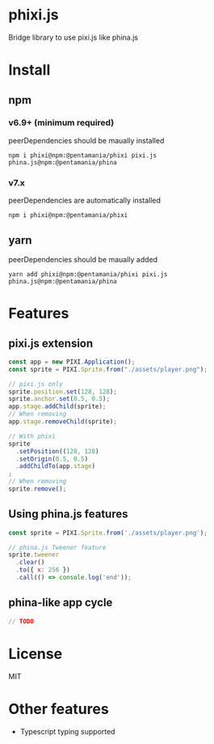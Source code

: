 # phixi.js

Bridge library to use pixi.js like phina.js

# Install

## npm

### v6.9+ (minimum required)

peerDependencies should be maually installed

`npm i phixi@npm:@pentamania/phixi pixi.js phina.js@npm:@pentamania/phina`

### v7.x

peerDependencies are automatically installed

`npm i phixi@npm:@pentamania/phixi`

## yarn

peerDependencies should be maually added

`yarn add phixi@npm:@pentamania/phixi pixi.js phina.js@npm:@pentamania/phina`

# Features

## pixi.js extension

```js
const app = new PIXI.Application();
const sprite = PIXI.Sprite.from("./assets/player.png");

// pixi.js only
sprite.position.set(128, 128);
sprite.anchor.set(0.5, 0.5);
app.stage.addChild(sprite);
// When removing
app.stage.removeChild(sprite);

// With phixi
sprite
  .setPosition((128, 128)
  .setOrigin(0.5, 0.5)
  .addChildTo(app.stage)
;
// When removing
sprite.remove();
```

## Using phina.js features

```js
const sprite = PIXI.Sprite.from('./assets/player.png');

// phina.js Tweener feature
sprite.tweener
  .clear()
  .to({ x: 256 })
  .call(() => console.log('end'));
```

## phina-like app cycle

```js
// TODO
```

# License

MIT

# Other features

- Typescript typing supported
